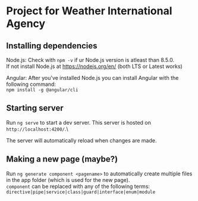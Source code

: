 # Project for Weather International Agency


## Installing dependencies
Node.js:
Check with `npm -v` if ur Node.js version is atleast than 8.5.0.\
If not install Node.js at https://nodejs.org/en/ (both LTS or Latest works)

Angular:
After you've installed Node.js you can install Angular with the following command:\
`npm install -g @angular/cli`

## Starting server
Run `ng serve` to start a dev server. This server is hosted on `http://localhost:4200/`.\

The server will automatically reload when changes are made.

## Making a new page (maybe?)
Run `ng generate component <pagename>` to automatically create multiple files in the app folder (which is used for the new page).\
`component` can be replaced with any of the following terms: `directive|pipe|service|class|guard|interface|enum|module`